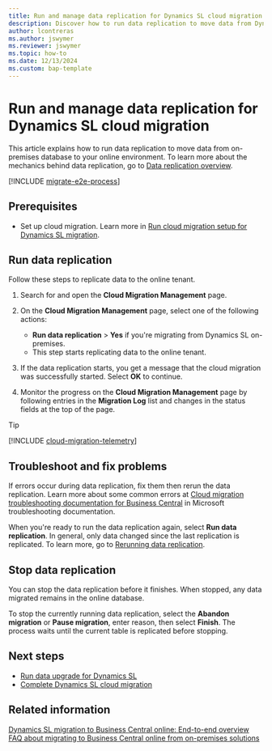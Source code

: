 ```yaml
---
title: Run and manage data replication for Dynamics SL cloud migration
description: Discover how to run data replication to move data from Dynamics SL on-premises database to Business Central on line.
author: lcontreras
ms.author: jswymer
ms.reviewer: jswymer
ms.topic: how-to 
ms.date: 12/13/2024
ms.custom: bap-template 
---
```


# Run and manage data replication for Dynamics SL cloud migration

This article explains how to run data replication to move data from on-premises database to your online environment. To learn more about the mechanics behind data replication, go to [Data replication overview](migration-data-replication.md).

[!INCLUDE [migrate-e2e-process](../developer/includes/migrate-e2e-process-SL.md)]

## Prerequisites

- Set up cloud migration. Learn more in [Run cloud migration setup for Dynamics SL migration](migration-setup-sl.md).

## Run data replication

Follow these steps to replicate data to the online tenant.

<!--This task runs the cloud migration that you set up previously, copying data from your on-premises database to your online environment.-->

1. Search for and open the **Cloud Migration Management** page.
1. On the **Cloud Migration Management** page, select one of the following actions:

   - **Run data replication** > **Yes** if you're migrating from Dynamics SL on-premises.
   - This step starts replicating data to the online tenant.
1. If the data replication starts, you get a message that the cloud migration was successfully started. Select **OK** to continue.
1. Monitor the progress on the **Cloud Migration Management** page by following entries in the **Migration Log** list and changes in the status fields at the top of the page.

<!--
   - If data replication succeeds, the **Status** will change to **Completed** and the **Details** will change to **Replication completed successfully.**
   - If data replication fails, the **Status** will change to **Failed** and the **Details** will change to **Replication completed with failed tables.**-->
<!--## Track progress and migration status

The **Cloud Migration Management** page gives you access to details about the data replication.-->

   > [!TIP]
   > [!INCLUDE [cloud-migration-telemetry](../developer/includes/cloud-migration-telemetry.md)]

## Troubleshoot and fix problems

If errors occur during data replication, fix them then rerun the data replication. Learn more about some common errors at [Cloud migration troubleshooting documentation for Business Central](/troubleshoot/dynamics-365/business-central/welcome-business-central) in Microsoft troubleshooting documentation.

When you're ready to run the data replication again, select **Run data replication**. In general, only data changed since the last replication is replicated. To learn more, go to [Rerunning data replication](migration-data-replication.md#rerunning-data-replication).

## Stop data replication

You can stop the data replication before it finishes. When stopped, any data migrated remains in the online database.  

To stop the currently running data replication, select the **Abandon migration** or **Pause migration**, enter reason, then select **Finish**. The process waits until the current table is replicated before stopping.

## Next steps

- [Run data upgrade for Dynamics SL](migration-data-upgrade-SL.md)
- [Complete Dynamics SL cloud migration](migration-finish-SL.md)

## Related information

[Dynamics SL migration to Business Central online: End-to-end overview](migrate-SL-overview.md)  
[FAQ about migrating to Business Central online from on-premises solutions](faq-migrate-data.md)
